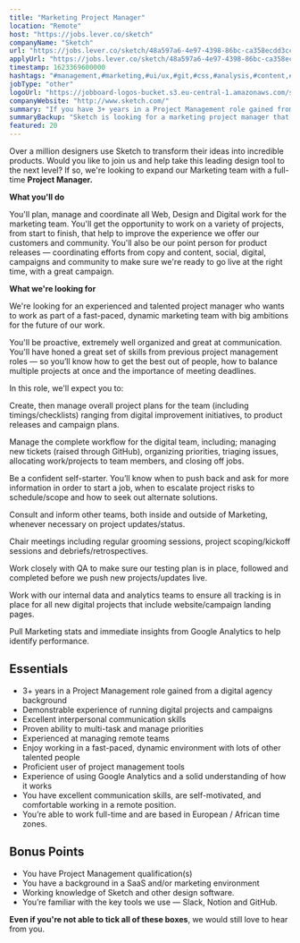 ```yaml
---
title: "Marketing Project Manager"
location: "Remote"
host: "https://jobs.lever.co/sketch"
companyName: "Sketch"
url: "https://jobs.lever.co/sketch/48a597a6-4e97-4398-86bc-ca358ecdd3cc"
applyUrl: "https://jobs.lever.co/sketch/48a597a6-4e97-4398-86bc-ca358ecdd3cc/apply"
timestamp: 1623369600000
hashtags: "#management,#marketing,#ui/ux,#git,#css,#analysis,#content,#office,#socialmedia"
jobType: "other"
logoUrl: "https://jobboard-logos-bucket.s3.eu-central-1.amazonaws.com/sketch"
companyWebsite: "http://www.sketch.com/"
summary: "If you have 3+ years in a Project Management role gained from a digital agency background, consider applying to Sketch's job post for a new marketing project manager."
summaryBackup: "Sketch is looking for a marketing project manager that has experience in: #management, #marketing, #ui/ux."
featured: 20
---
```


Over a million designers use Sketch to transform their ideas into incredible products. Would you like to join us and help take this leading design tool to the next level? If so, we're looking to expand our Marketing team with a full-time **Project Manager.**

**What you'll do**

You'll plan, manage and coordinate all Web, Design and Digital work for the marketing team. You'll get the opportunity to work on a variety of projects, from start to finish, that help to improve the experience we offer our customers and community. You'll also be our point person for product releases — coordinating efforts from copy and content, social, digital, campaigns and community to make sure we're ready to go live at the right time, with a great campaign.

**What we're looking for**

We're looking for an experienced and talented project manager who wants to work as part of a fast-paced, dynamic marketing team with big ambitions for the future of our work.

You'll be proactive, extremely well organized and great at communication. You'll have honed a great set of skills from previous project management roles — so you’ll know how to get the best out of people, how to balance multiple projects at once and the importance of meeting deadlines.

In this role, we'll expect you to:

Create, then manage overall project plans for the team (including timings/checklists) ranging from digital improvement initiatives, to product releases and campaign plans.

Manage the complete workflow for the digital team, including; managing new tickets (raised through GitHub), organizing priorities, triaging issues, allocating work/projects to team members, and closing off jobs.

Be a confident self-starter. You’ll know when to push back and ask for more information in order to start a job, when to escalate project risks to schedule/scope and how to seek out alternate solutions.

Consult and inform other teams, both inside and outside of Marketing, whenever necessary on project updates/status.

Chair meetings including regular grooming sessions, project scoping/kickoff sessions and debriefs/retrospectives.

Work closely with QA to make sure our testing plan is in place, followed and completed before we push new projects/updates live.

Work with our internal data and analytics teams to ensure all tracking is in place for all new digital projects that include website/campaign landing pages.

Pull Marketing stats and immediate insights from Google Analytics to help identify performance.

## Essentials

*   3+ years in a Project Management role gained from a digital agency background
*   Demonstrable experience of running digital projects and campaigns
*   Excellent interpersonal communication skills
*   Proven ability to multi-task and manage priorities
*   Experienced at managing remote teams
*   Enjoy working in a fast-paced, dynamic environment with lots of other talented people
*   Proficient user of project management tools
*   Experience of using Google Analytics and a solid understanding of how it works
*   You have excellent communication skills, are self-motivated, and comfortable working in a remote position.
*   You’re able to work full-time and are based in European / African time zones.

## Bonus Points

*   You have Project Management qualification(s)
*   You have a background in a SaaS and/or marketing environment
*   Working knowledge of Sketch and other design software.
*   You’re familiar with the key tools we use — Slack, Notion and GitHub.

**Even if you're not able to tick all of these boxes**, we would still love to hear from you.
